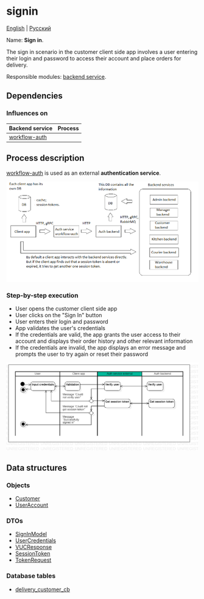 # signin

[English](signin.md) | [Русский](signin.ru.md)

Name: **Sign in**.

The sign in scenario in the customer client side app involves a user entering their login and password to access their account and place orders for delivery.

Responsible modules: [backend service](../../backend/authbackend.md).

## Dependencies

### Influences on

| Backend service | Process |
| --- | ---- |
| [workflow-auth](https://github.com/alexeysp11/workflow-auth) | |

## Process description

[workflow-auth](https://github.com/alexeysp11/workflow-auth) is used as an external **authentication service**.

![authentication](../../img/authentication.png)

### Step-by-step execution

- User opens the customer client side app
- User clicks on the "Sign In" button
- User enters their login and password
- App validates the user's credentials
- If the credentials are valid, the app grants the user access to their account and displays their order history and other relevant information
- If the credentials are invalid, the app displays an error message and prompts the user to try again or reset their password

![flowchart-signin](https://github.com/alexeysp11/workflow-auth/raw/main/docs/img/flowchart-signin.png)

## Data structures

### Objects 

- [Customer](https://github.com/alexeysp11/workflow-lib/blob/main/src/Models/Business/Customers/Customer.cs)
- [UserAccount](https://github.com/alexeysp11/workflow-lib/blob/main/src/Models/Business/InformationSystem/UserAccount.cs)

### DTOs 

- [SignInModel](https://github.com/alexeysp11/workflow-auth/blob/main/models/NetworkParameters/SignInModel.cs)
- [UserCredentials](https://github.com/alexeysp11/workflow-auth/blob/main/models/NetworkParameters/UserCredentials.cs)
- [VUCResponse](https://github.com/alexeysp11/workflow-auth/blob/main/models/NetworkParameters/VUCResponse.cs)
- [SessionToken](https://github.com/alexeysp11/workflow-auth/blob/main/models/NetworkParameters/SessionToken.cs)
- [TokenRequest](https://github.com/alexeysp11/workflow-auth/blob/main/models/NetworkParameters/TokenRequest.cs)

### Database tables

- [delivery_customer_cb](../../dbtables/customer/delivery_customer_cb.md)
